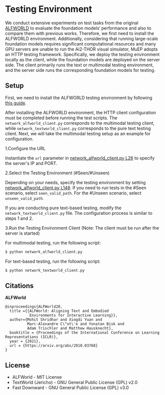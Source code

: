 # Testing Environment

We conduct extensive experiments on test tasks from the original [ALFWORLD](https://github.com/alfworld/alfworld) to evaluate the foundation models‘ performance and also to compare them with previous works. Therefore, we first need to install the ALFWORLD environment. Additionally, considering that running large-scale foundation models requires significant computational resources and many GPU servers are unable to run the Ai2-THOR visual simulator, MuEP adopts an HTTP testing framework. Specifically, we deploy the testing environment locally as the client, while the foundation models are deployed on the server side. The client primarily runs the text or multimodal testing environment, and the server side runs the corresponding foundation models for testing.




## Setup

First, we need to install the ALFWORLD testing environment by following [this guide](https://github.com/alfworld/alfworld).

After installing the ALFWORLD environment, the HTTP client configuration must be completed before running the test scripts. The `network_alfworld_client.py` corresponds to the multimodal testing client, while `network_textworld_client.py` corresponds to the pure text testing client. Next, we will take the multimodal testing setup as an example for configuration.

1.Configure the URL

Instantiate the `url` parameter in [network_alfworld_client.py L26](https://github.com/kanxueli/MuEP/blob/main/testing_environment/network_alfworld_client.py#L26) to specify the server's IP and PORT.

2.Select the Testing Environment (#Seen/#Unseen)

Depending on your needs, specify the testing environment by setting [network_alfworld_client.py L148](https://github.com/kanxueli/MuEP/blob/main/testing_environment/network_alfworld_client.py#L148). If you need to run tests in the #Seen scenario, select `seen_valid_path`. For the #Unseen scenario, select `unseen_valid_path`.

If you are conducting pure text-based testing, modify the `network_textworld_client.py` file. The configuration process is similar to steps 1 and 2.

3.Run the Testing Environment Client (Note: The client must be run after the server is started)

For multimodal testing, run the following script:

```bash
$ python network_alfworld_client.py
```
For text-based testing, run the following script:

```bash
$ python network_textworld_client.py
```



## Citations

**ALFWorld**

```
@inproceedings{ALFWorld20,
  title ={{ALFWorld: Aligning Text and Embodied
           Environments for Interactive Learning}},
  author={Mohit Shridhar and Xingdi Yuan and
          Marc-Alexandre C\^ot\'e and Yonatan Bisk and
          Adam Trischler and Matthew Hausknecht},
  booktitle = {Proceedings of the International Conference on Learning Representations (ICLR)},
  year = {2021},
  url = {https://arxiv.org/abs/2010.03768}
}
```



## License

- ALFWorld - MIT License
- TextWorld (Jericho) - GNU General Public License (GPL) v2.0
- Fast Downward - GNU General Public License (GPL) v3.0

